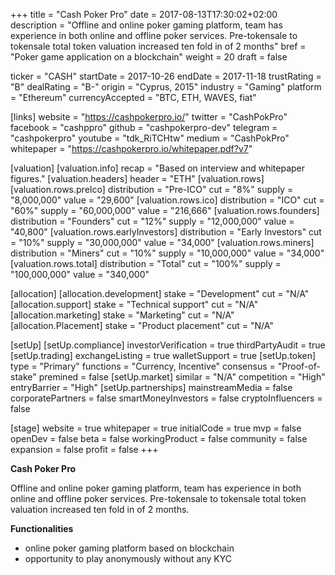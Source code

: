 +++
title = "Cash Poker Pro"
date = 2017-08-13T17:30:02+02:00
description = "Offline and online poker gaming platform, team has experience in both online and offline poker services. Pre-tokensale to tokensale total token valuation increased ten fold in of 2 months"
bref = "Poker game application on a blockchain"
weight = 20
draft = false

ticker = "CASH"
startDate = 2017-10-26
endDate = 2017-11-18
trustRating = "B"
dealRating = "B-"
origin = "Cyprus, 2015"
industry = "Gaming"
platform = "Ethereum"
currencyAccepted = "BTC, ETH, WAVES, fiat"

[links]
  website = "https://cashpokerpro.io/"
  twitter = "CashPokPro"
  facebook = "cashppro"
  github = "cashpokerpro-dev"
  telegram = "cashpokerpro"
  youtube = "tdk_RiTCHtw"
  medium = "CashPokPro"
  whitepaper = "https://cashpokerpro.io/whitepaper.pdf?v7"

[valuation]
  [valuation.info]
    recap = "Based on interview and whitepaper figures."
  [valuation.headers]
    header = "ETH"
  [valuation.rows]
    [valuation.rows.preIco]
      distribution = "Pre-ICO"
      cut = "8%"
      supply = "8,000,000"
      value = "29,600"
    [valuation.rows.ico]
      distribution = "ICO"
      cut = "60%"
      supply = "60,000,000"
      value = "216,666"
    [valuation.rows.founders]
      distribution = "Founders"
      cut = "12%"
      supply = "12,000,000"
      value = "40,800"
    [valuation.rows.earlyInvestors]
      distribution = "Early Investors"
      cut = "10%"
      supply = "30,000,000"
      value = "34,000"
    [valuation.rows.miners]
      distribution = "Miners"
      cut = "10%"
      supply = "10,000,000"
      value = "34,000"
    [valuation.rows.total]
      distribution = "Total"
      cut = "100%"
      supply = "100,000,000"
      value = "340,000"

[allocation]
  [allocation.development]
    stake = "Development"
    cut = "N/A"
  [allocation.support]
    stake = "Technical support"
    cut = "N/A"
  [allocation.marketing]
    stake = "Marketing"
    cut = "N/A"
  [allocation.Placement]
    stake = "Product placement"
    cut = "N/A"

[setUp]
  [setUp.compliance]
    investorVerification = true
    thirdPartyAudit = true
  [setUp.trading]
    exchangeListing = true
    walletSupport = true
  [setUp.token]
    type = "Primary"
    functions = "Currency, Incentive"
    consensus = "Proof-of-stake"
    premined = false
  [setUp.market]
    similar = "N/A"
    competition = "High"
    entryBarrier = "High"
  [setUp.partnerships]
    mainstreamMedia = false
    corporatePartners = false
    smartMoneyInvestors = false
    cryptoInfluencers = false

[stage]
  website = true
  whitepaper = true
  initialCode = true
  mvp = false
  openDev = false
  beta = false
  workingProduct = false
  community = false
  expansion = false
  profit = false
+++

**Cash Poker Pro**

Offline and online poker gaming platform, team has experience in both online and offline poker services. Pre-tokensale to tokensale total token valuation increased ten fold in of 2 months.

**Functionalities**

- online poker gaming platform based on blockchain
- opportunity to play anonymously without any KYC
